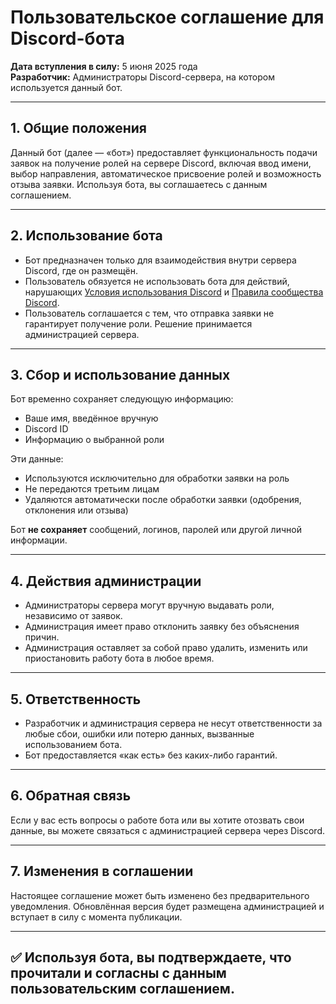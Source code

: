 # Пользовательское соглашение для Discord-бота

**Дата вступления в силу:** 5 июня 2025 года  
**Разработчик:** Администраторы Discord-сервера, на котором используется данный бот.

---

## 1. Общие положения

Данный бот (далее — «бот») предоставляет функциональность подачи заявок на получение ролей на сервере Discord, включая ввод имени, выбор направления, автоматическое присвоение ролей и возможность отзыва заявки. Используя бота, вы соглашаетесь с данным соглашением.

---

## 2. Использование бота

- Бот предназначен только для взаимодействия внутри сервера Discord, где он размещён.
- Пользователь обязуется не использовать бота для действий, нарушающих [Условия использования Discord](https://discord.com/terms) и [Правила сообщества Discord](https://discord.com/guidelines).
- Пользователь соглашается с тем, что отправка заявки не гарантирует получение роли. Решение принимается администрацией сервера.

---

## 3. Сбор и использование данных

Бот временно сохраняет следующую информацию:
- Ваше имя, введённое вручную
- Discord ID
- Информацию о выбранной роли

Эти данные:
- Используются исключительно для обработки заявки на роль
- Не передаются третьим лицам
- Удаляются автоматически после обработки заявки (одобрения, отклонения или отзыва)

Бот **не сохраняет** сообщений, логинов, паролей или другой личной информации.

---

## 4. Действия администрации

- Администраторы сервера могут вручную выдавать роли, независимо от заявок.
- Администрация имеет право отклонить заявку без объяснения причин.
- Администрация оставляет за собой право удалить, изменить или приостановить работу бота в любое время.

---

## 5. Ответственность

- Разработчик и администрация сервера не несут ответственности за любые сбои, ошибки или потерю данных, вызванные использованием бота.
- Бот предоставляется «как есть» без каких-либо гарантий.

---

## 6. Обратная связь

Если у вас есть вопросы о работе бота или вы хотите отозвать свои данные, вы можете связаться с администрацией сервера через Discord.

---

## 7. Изменения в соглашении

Настоящее соглашение может быть изменено без предварительного уведомления. Обновлённая версия будет размещена администрацией и вступает в силу с момента публикации.

---

## ✅ Используя бота, вы подтверждаете, что прочитали и согласны с данным пользовательским соглашением.
